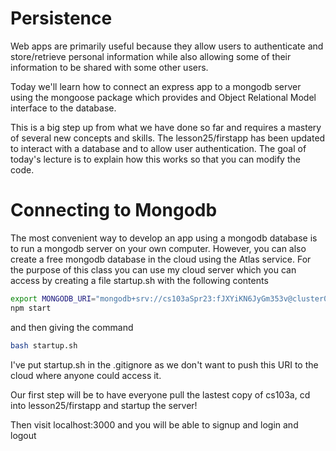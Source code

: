 # Persistence
Web apps are primarily useful because they allow users to authenticate and store/retrieve personal information 
while also allowing some of their information to be shared with some other users.

Today we'll learn how to connect an express app to a mongodb server using the mongoose package which provides
and Object Relational Model interface to the database. 

This is a big step up from what we have done so far and requires a mastery of several new concepts and skills.
The lesson25/firstapp has been updated to interact with a database and to allow user authentication.
The goal of today's lecture is to explain how this works so that you can modify the code.

# Connecting to Mongodb
The most convenient way to develop an app using a mongodb database is to run a mongodb server on your own computer.
However, you can also create a free mongodb database in the cloud using the Atlas service.
For the purpose of this class you can use my cloud server which you can access by creating a file startup.sh
with the following contents
``` bash
export MONGODB_URI="mongodb+srv://cs103aSpr23:fJXYiKN6JyGm353v@cluster0.kgugl.mongodb.net/?retryWrites=true&w=majority"
npm start
```
and then giving the command
``` bash
bash startup.sh
```
I've put startup.sh in the .gitignore as we don't want to push this URI to the cloud where anyone could access it.

Our first step will be to have everyone pull the lastest copy of cs103a, cd into lesson25/firstapp
and startup the server! 

Then visit localhost:3000 and you will be able to signup and login and logout 

#
